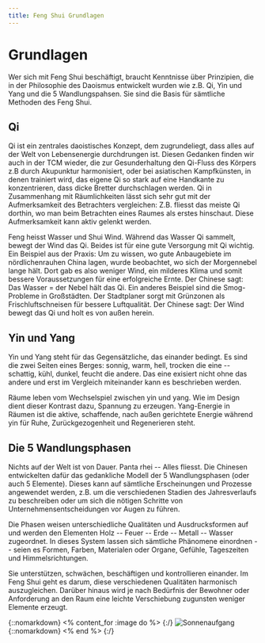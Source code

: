 ```yaml
---
title: Feng Shui Grundlagen
---
```


# Grundlagen

Wer sich mit Feng Shui beschäftigt, braucht Kenntnisse über Prinzipien, die in der Philosophie des Daoismus entwickelt wurden wie z.B. Qi, Yin und Yang und die 5 Wandlungspahsen. Sie sind die Basis für sämtliche Methoden des Feng Shui.

## Qi

Qi ist ein zentrales daoistisches Konzept, dem zugrundeliegt, dass alles auf der Welt von Lebensenergie durchdrungen ist. Diesen Gedanken finden wir auch in der TCM wieder, die zur Gesunderhaltung den Qi-Fluss des Körpers z.B durch Akupunktur harmonisiert, oder bei asiatischen Kampfkünsten, in denen trainiert wird, das eigene Qi so stark auf eine Handkante zu konzentrieren, dass dicke Bretter durchschlagen werden.
Qi in Zusammenhang mit Räumlichkeiten lässt sich sehr gut mit der Aufmerksamkeit des Betrachters vergleichen: Z.B. fliesst das meiste Qi dorthin, wo man beim Betrachten eines Raumes als erstes hinschaut. Diese Aufmerksamkeit kann aktiv gelenkt werden.

Feng heisst Wasser und Shui Wind. Während das Wasser Qi sammelt, bewegt der Wind das Qi. Beides ist für eine gute Versorgung mit Qi wichtig. Ein Beispiel aus der Praxis: Um zu wissen, wo  gute Anbaugebiete im nördlichenrauhen China lagen, wurde beobachtet, wo sich der Morgennebel lange hält. Dort gab es also weniger Wind, ein milderes Klima und somit bessere Voraussetzungen für eine erfolgreiche Ernte. Der Chinese sagt: Das Wasser = der Nebel hält das Qi. Ein anderes Beispiel sind die Smog-Probleme in Großstädten. Der Stadtplaner sorgt mit Grünzonen als Frischluftschneisen für bessere Luftqualität. Der Chinese sagt: Der Wind bewegt das Qi und holt es von außen herein.


## Yin und Yang

Yin und Yang steht für das Gegensätzliche, das einander bedingt. Es sind die zwei Seiten eines Berges: sonnig, warm, hell, trocken die eine -- schattig, kühl, dunkel, feucht die andere. Das eine exisiert nicht ohne das andere und erst im Vergleich miteinander kann es beschrieben werden.

Räume leben vom Wechselspiel zwischen yin und yang. Wie im Design dient dieser Kontrast dazu, Spannung zu erzeugen. Yang-Energie in Räumen ist die aktive, schaffende, nach außen gerichtete Energie während yin für Ruhe, Zurückgezogenheit und Regenerieren steht.


## Die 5 Wandlungsphasen

Nichts auf der Welt ist von Dauer. Panta rhei -- Alles fliesst. Die Chinesen entwickelten dafür das gedankliche Modell der 5 Wandlungsphasen (oder auch 5 Elemente). Dieses kann auf sämtliche Erscheinungen und Prozesse angewendet werden, z.B. um die verschiedenen Stadien des Jahresverlaufs zu beschreiben oder um sich die nötigen Schritte von Unternehmensentscheidungen vor Augen zu führen.

Die Phasen weisen unterschiedliche Qualitäten und Ausdrucksformen auf und werden den Elementen Holz -- Feuer -- Erde -- Metall -- Wasser zugeordnet. In dieses System lassen sich sämtliche Phänomene einordnen -- seien es Formen, Farben, Materialen oder Organe, Gefühle, Tageszeiten und Himmelsrichtungen.

Sie unterstützen, schwächen, beschäftigen und kontrollieren einander. Im Feng Shui geht es darum, diese verschiedenen Qualitäten harmonisch auszugleichen. Darüber hinaus wird je nach Bedürfnis der Bewohner oder Anforderung an den Raum eine leichte Verschiebung zugunsten weniger Elemente erzeugt.

{::nomarkdown}
<% content_for :image do %>
{:/}
![Sonnenaufgang](/images/sonnenaufgang.jpg)
{::nomarkdown}
<% end %>
{:/}
